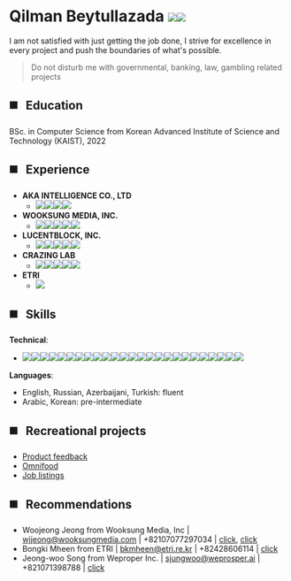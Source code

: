 # Qilman Beytullazada [![](https://img.shields.io/badge/-LinkedIn-0A66C2?style=flat-square&logo=LinkedIn&logoColor=ffffff)](https://www.linkedin.com/in/gylmanbm/)<a href = "mailto:gylmanbm@gmail.com"><img src="https://img.shields.io/badge/-Gmail-EA4335?style=flat-square&logo=Gmail&logoColor=ffffff"/></a>



I am not satisfied with just getting the job done, I strive for excellence in every project and push the boundaries of what's possible.
> Do not disturb me with governmental, banking, law, gambling related projects
## :black_medium_square: &nbsp; Education

BSc. in Computer Science from Korean Advanced Institute of Science and Technology (KAIST), 2022

## :black_medium_square: &nbsp; Experience

- **AKA INTELLIGENCE CO., LTD** 
    - ![](https://img.shields.io/badge/-React-blue?style=flat-square&logo=react&logoColor=61DAFB)![](https://img.shields.io/badge/-SemanticUI-35BDB2?style=flat-square&logo=semanticuireact&logoColor=white)![](https://img.shields.io/badge/-Express-000000?style=flat-square&logo=express&logoColor=ffffff)![](https://img.shields.io/badge/-Node-339933?style=flat-square&logo=Node.js&logoColor=ffffff) 
- **WOOKSUNG MEDIA, INC.**
    - ![](https://img.shields.io/badge/-React-blue?style=flat-square&logo=react&logoColor=61DAFB)![](https://img.shields.io/badge/-Express-000000?style=flat-square&logo=express&logoColor=ffffff)![](https://img.shields.io/badge/-MongoDB-47A248?style=flat-square&logo=mongodb&logoColor=white)![](https://img.shields.io/badge/-Node-339933?style=flat-square&logo=Node&logoColor=ffffff)![](https://img.shields.io/badge/-MUI-007FFF?style=flat-square&logo=MUI&logoColor=ffffff)
- **LUCENTBLOCK, INC.**
    - ![](https://img.shields.io/badge/-React-blue?style=flat-square&logo=react&logoColor=61DAFB)![](https://img.shields.io/badge/-Redux-764ABC?style=flat-square&logo=redux&logoColor=white)![](https://img.shields.io/badge/-Redux%20Saga-999999?style=flat-square&logo=Redux-Saga&logoColor=ffffff)![](https://img.shields.io/badge/-Flutter-02569B?style=flat-square&logo=Flutter&logoColor=ffffff)![](https://img.shields.io/badge/-Styled%20Components-DB7093?style=flat-square&logo=styled-components&logoColor=ffffff)
- **CRAZING LAB**
    - ![](https://img.shields.io/badge/-TensorFlow%201.13.1-FF6F00?style=flat-square&logo=TensorFlow&logoColor=ffffff)![](https://img.shields.io/badge/-Tensorflow%20Object%20Detection%20API-FF6F00?style=flat-square&logo=TensorFlow&logoColor=ffffff)![](https://img.shields.io/badge/-COCO%20Dataset-green?style=flat-square)![](https://img.shields.io/badge/-Docker-2496ED?style=flat-square&logo=Docker&logoColor=ffffff)![](https://img.shields.io/badge/-EC2-darkred?style=flat-square)
- **ETRI**
    - ![](https://img.shields.io/badge/-C++-00599C?style=flat-square&logo=cplusplus&logoColor=ffffff)


## :black_medium_square: &nbsp; Skills

**Technical**:
- ![](https://img.shields.io/badge/-HTML5-E34F26?style=flat-square&logo=HTML5&logoColor=ffffff)![](https://img.shields.io/badge/-CSS3-1572B6?style=flat-square&logo=CSS3&logoColor=ffffff)![](https://img.shields.io/badge/-JavaScript-F7DF1E?style=flat-square&logo=JavaScript&logoColor=ffffff)![](https://img.shields.io/badge/-TypeScript-3178C6?style=flat-square&logo=typescript&logoColor=white)![](https://img.shields.io/badge/-React-blue?style=flat-square&logo=react&logoColor=61DAFB)![](https://img.shields.io/badge/-Redux-764ABC?style=flat-square&logo=redux&logoColor=white)![](https://img.shields.io/badge/-Redux%20Toolkit-231ABC?style=flat-square&logo=redux&logoColor=white)![](https://img.shields.io/badge/-ContextAPI-grey?style=flat-square)![](https://img.shields.io/badge/-MUI-007FFF?style=flat-square&logo=MUI&logoColor=ffffff)![](https://img.shields.io/badge/-Styled%20Components-DB7093?style=flat-square&logo=styled-components&logoColor=ffffff)![](https://img.shields.io/badge/-CSS%20Modules-lightgrey?style=flat-square&logo=CSSModules&logoColor=black)![](https://img.shields.io/badge/-Fabric.js-pink?style=flat-square)![](https://img.shields.io/badge/-ReDOM-pink?style=flat-square)![](https://img.shields.io/badge/-Node.js-339933?style=flat-square&logo=Node.js&logoColor=ffffff)![](https://img.shields.io/badge/-Express-000000?style=flat-square&logo=express&logoColor=ffffff)![](https://img.shields.io/badge/-Mongoose-green?style=flat-square)![](https://img.shields.io/badge/-Python-3776AB?style=flat-square&logo=Python&logoColor=ffffff)![](https://img.shields.io/badge/-C%20language-A8B9CC?style=flat-square&logo=C&logoColor=ffffff)![](https://img.shields.io/badge/-Assembler-black?style=flat-square)![](https://img.shields.io/badge/-Pascal-blue?style=flat-square)![](https://img.shields.io/badge/-BlackBox%20testing-black?style=flat-square)![](https://img.shields.io/badge/-UML-lightblue?style=flat-square)![](https://img.shields.io/badge/-Boundary%20Value%20Analysis-grey?style=flat-square)![](https://img.shields.io/badge/-Equivalence%20Partitioning%20Testing-pink?style=flat-square)![](https://img.shields.io/badge/-DRY%20KISS%20SOLID-orange?style=flat-square)

**Languages**:
- English, Russian, Azerbaijani, Turkish: fluent
- Arabic, Korean: pre-intermediate


## :black_medium_square: &nbsp; Recreational projects
- [Product feedback](https://gylman-product-feedback.netlify.app/)
- [Omnifood](https://gylman-omnifood-react.netlify.app/)
- [Job listings](https://app.netlify.com/sites/gylman-job-listings/overview)

## :black_medium_square: &nbsp; Recommendations
- Woojeong Jeong from Wooksung Media, Inc | wjjeong@wooksungmedia.com | +82107077297034 | [click](https://drive.google.com/file/d/1QLb96-kXBJjXHTaMb8jngsnbMUnh_Brq/view), [click](https://drive.google.com/file/d/1HHiuEa8lD_fwjqeVRAM0pK5DQH849Iqv/view)
- Bongki Mheen from ETRI | bkmheen@etri.re.kr | +82428606114 | [click](https://drive.google.com/file/d/15MhbkteuzFfwTCMwTH4reMTcriB7nhgL/view)
- Jeong-woo Song from Weproper Inc. | sjungwoo@weprosper.ai | +821071398788 | [click](https://drive.google.com/file/d/1J2bNpVNcZHqOK-wJZUtlKqDq1UYpEsHP/view?usp=sharing)
